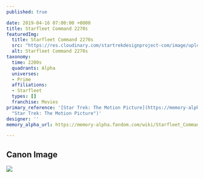 ```yaml
---
published: true

date: 2019-04-16 07:00:00 +0000
title: Starfleet Command 2270s
featuredImg:
  title: Starfleet Command 2270s
  src: "https://res.cloudinary.com/startrekdesignproject-com/image/upload/v1555441770/StarfleetCommand2270s.png"
  alt: Starfleet Command 2270s
taxonomy:
  time: 2200s
  quadrants: Alpha
  universes:
  - Prime
  affiliations:
  - Starfleet
  types: []
  franchise: Movies
primary_reference: '[Star Trek: The Motion Picture](https://memory-alpha.fandom.com/wiki/Star_Trek:_The_Motion_Picture
  "Star Trek: The Motion Picture")'
designer: ''
memory_alpha_url: https://memory-alpha.fandom.com/wiki/Starfleet_Command

---
```

## Canon Image

![](https://res.cloudinary.com/startrekdesignproject-com/image/upload/v1555441770/StarfleetCommand2270s1.jpg)